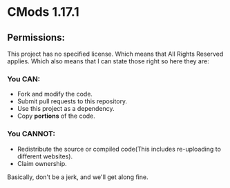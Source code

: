 # CMods 1.17.1
 
## **Permissions:**
This project has no specified license. Which means that All Rights Reserved applies.
Which also means that I can state those right so here they are:<br/>
### You **CAN**:<br/>
* Fork and modify the code.
* Submit pull requests to this repository.
* Use this project as a dependency.
* Copy **portions** of the code.<br/>
### You **CANNOT**:<br/>
* Redistribute the source or compiled code(This includes re-uploading to different websites).
* Claim ownership.<br/>

Basically, don't be a jerk, and we'll get along fine.